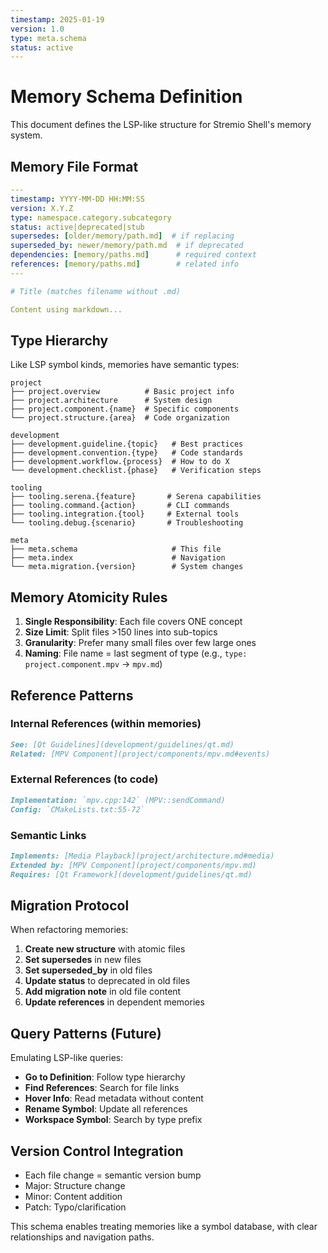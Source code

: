 ```yaml
---
timestamp: 2025-01-19
version: 1.0
type: meta.schema
status: active
---
```


# Memory Schema Definition

This document defines the LSP-like structure for Stremio Shell's memory system.

## Memory File Format

```yaml
---
timestamp: YYYY-MM-DD HH:MM:SS
version: X.Y.Z
type: namespace.category.subcategory
status: active|deprecated|stub
supersedes: [older/memory/path.md]  # if replacing
superseded_by: newer/memory/path.md  # if deprecated
dependencies: [memory/paths.md]      # required context
references: [memory/paths.md]        # related info
---

# Title (matches filename without .md)

Content using markdown...
```

## Type Hierarchy

Like LSP symbol kinds, memories have semantic types:

```
project
├── project.overview          # Basic project info
├── project.architecture      # System design
├── project.component.{name}  # Specific components
└── project.structure.{area}  # Code organization

development  
├── development.guideline.{topic}   # Best practices
├── development.convention.{type}   # Code standards
├── development.workflow.{process}  # How to do X
└── development.checklist.{phase}   # Verification steps

tooling
├── tooling.serena.{feature}       # Serena capabilities
├── tooling.command.{action}       # CLI commands
├── tooling.integration.{tool}     # External tools
└── tooling.debug.{scenario}       # Troubleshooting

meta
├── meta.schema                     # This file
├── meta.index                      # Navigation
└── meta.migration.{version}        # System changes
```

## Memory Atomicity Rules

1. **Single Responsibility**: Each file covers ONE concept
2. **Size Limit**: Split files >150 lines into sub-topics
3. **Granularity**: Prefer many small files over few large ones
4. **Naming**: File name = last segment of type (e.g., `type: project.component.mpv` → `mpv.md`)

## Reference Patterns

### Internal References (within memories)
```markdown
See: [Qt Guidelines](development/guidelines/qt.md)
Related: [MPV Component](project/components/mpv.md#events)
```

### External References (to code)
```markdown
Implementation: `mpv.cpp:142` (MPV::sendCommand)
Config: `CMakeLists.txt:55-72`
```

### Semantic Links
```markdown
Implements: [Media Playback](project/architecture.md#media)
Extended by: [MPV Component](project/components/mpv.md)
Requires: [Qt Framework](development/guidelines/qt.md)
```

## Migration Protocol

When refactoring memories:

1. **Create new structure** with atomic files
2. **Set supersedes** in new files
3. **Set superseded_by** in old files  
4. **Update status** to deprecated in old files
5. **Add migration note** in old file content
6. **Update references** in dependent memories

## Query Patterns (Future)

Emulating LSP-like queries:

- **Go to Definition**: Follow type hierarchy
- **Find References**: Search for file links
- **Hover Info**: Read metadata without content
- **Rename Symbol**: Update all references
- **Workspace Symbol**: Search by type prefix

## Version Control Integration

- Each file change = semantic version bump
- Major: Structure change
- Minor: Content addition  
- Patch: Typo/clarification

This schema enables treating memories like a symbol database, with clear relationships and navigation paths.